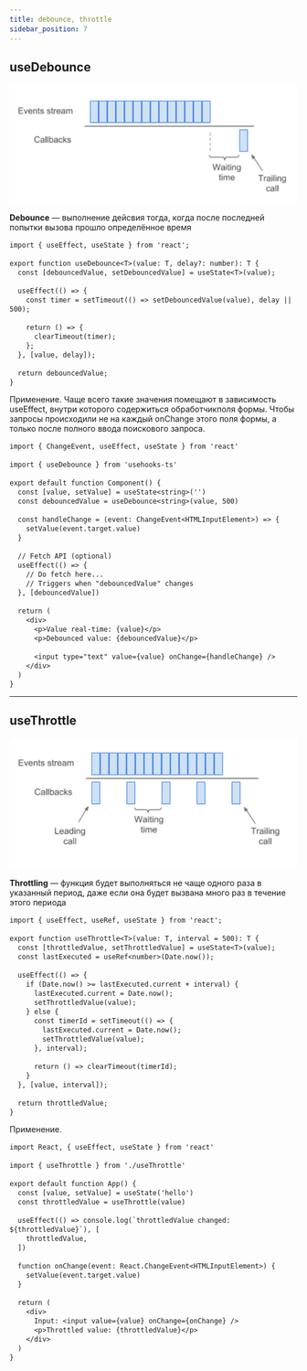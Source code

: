 ```yaml
---
title: debounce, throttle
sidebar_position: 7
---
```


## useDebounce

<img src="../../../../../img/react/debounce.png" alt="debounce.png" width="600" />


**Debounce** — выполнение дейсвия тогда, когда после последней попытки вызова прошло определённое время

```tsx
import { useEffect, useState } from 'react';

export function useDebounce<T>(value: T, delay?: number): T {
  const [debouncedValue, setDebouncedValue] = useState<T>(value);

  useEffect(() => {
    const timer = setTimeout(() => setDebouncedValue(value), delay || 500);

    return () => {
      clearTimeout(timer);
    };
  }, [value, delay]);

  return debouncedValue;
}
```

Применение. Чаще всего такие значения помещают в зависимость useEffect, внутри которого содержиться обработчикполя формы. Чтобы запросы происходили не на каждый onChange этого поля формы, а только после полного ввода поискового запроса.

```tsx
import { ChangeEvent, useEffect, useState } from 'react'

import { useDebounce } from 'usehooks-ts'

export default function Component() {
  const [value, setValue] = useState<string>('')
  const debouncedValue = useDebounce<string>(value, 500)

  const handleChange = (event: ChangeEvent<HTMLInputElement>) => {
    setValue(event.target.value)
  }

  // Fetch API (optional)
  useEffect(() => {
    // Do fetch here...
    // Triggers when "debouncedValue" changes
  }, [debouncedValue])

  return (
    <div>
      <p>Value real-time: {value}</p>
      <p>Debounced value: {debouncedValue}</p>

      <input type="text" value={value} onChange={handleChange} />
    </div>
  )
}
```

---

## useThrottle

<img src="../../../../../img/react/throttle.png" alt="debounce.png" width="600" />

**Throttling** — функция будет выполняться не чаще одного раза в указанный период, даже если она будет вызвана много раз в течение этого периода

```tsx
import { useEffect, useRef, useState } from 'react';

export function useThrottle<T>(value: T, interval = 500): T {
  const [throttledValue, setThrottledValue] = useState<T>(value);
  const lastExecuted = useRef<number>(Date.now());

  useEffect(() => {
    if (Date.now() >= lastExecuted.current + interval) {
      lastExecuted.current = Date.now();
      setThrottledValue(value);
    } else {
      const timerId = setTimeout(() => {
        lastExecuted.current = Date.now();
        setThrottledValue(value);
      }, interval);

      return () => clearTimeout(timerId);
    }
  }, [value, interval]);

  return throttledValue;
}
```

Применение.

```tsx
import React, { useEffect, useState } from 'react'

import { useThrottle } from './useThrottle'

export default function App() {
  const [value, setValue] = useState('hello')
  const throttledValue = useThrottle(value)

  useEffect(() => console.log(`throttledValue changed: ${throttledValue}`), [
    throttledValue,
  ])

  function onChange(event: React.ChangeEvent<HTMLInputElement>) {
    setValue(event.target.value)
  }

  return (
    <div>
      Input: <input value={value} onChange={onChange} />
      <p>Throttled value: {throttledValue}</p>
    </div>
  )
}
```


